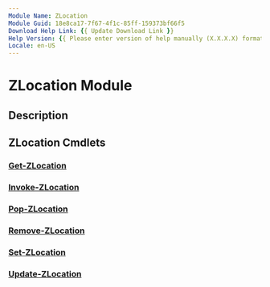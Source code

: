 ```yaml
---
Module Name: ZLocation
Module Guid: 18e8ca17-7f67-4f1c-85ff-159373bf66f5
Download Help Link: {{ Update Download Link }}
Help Version: {{ Please enter version of help manually (X.X.X.X) format }}
Locale: en-US
---
```


# ZLocation Module
## Description


## ZLocation Cmdlets
### [Get-ZLocation](Get-ZLocation.md)


### [Invoke-ZLocation](Invoke-ZLocation.md)


### [Pop-ZLocation](Pop-ZLocation.md)


### [Remove-ZLocation](Remove-ZLocation.md)


### [Set-ZLocation](Set-ZLocation.md)


### [Update-ZLocation](Update-ZLocation.md)


